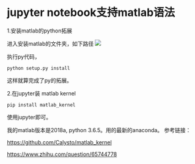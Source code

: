 # jupyter notebook支持matlab语法

1.安装matlab的python拓展

进入安装matlab的文件夹，如下路径
![](https://upload-images.jianshu.io/upload_images/5415189-01b0cb94189c06d4.png?imageMogr2/auto-orient/strip%7CimageView2/2/w/1240)

执行py代码，
```
python setup.py install
```
这样就算完成了py的拓展。


2.在jupyter装 matlab kernel

```
pip install matlab_kernel
```

使用jupyter即可。


我的matlab版本是2018a, python 3.6.5。用的最新的anaconda。
参考链接：

https://github.com/Calysto/matlab_kernel

https://www.zhihu.com/question/65744778